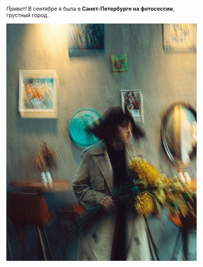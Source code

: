 _Привет!_
В сентябре я была в **Санкт-Петербурге на фотосессии**, грустный город.

![](https://github.com/sabina7350/SpbPh/raw/main/blurr.jpg)
